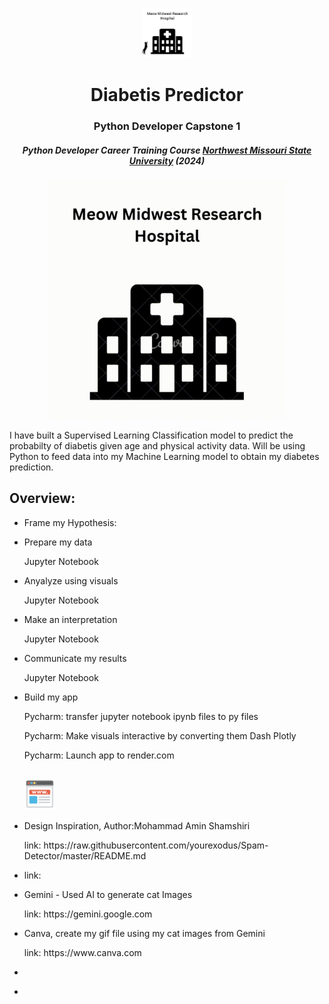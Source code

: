 <p align="center"> 
  <img src="images/Logo.PNG" alt="Logo.PNG" width="80px" height="80px">
</p>
<h1 align="center"> Diabetis Predictor </h1>
<h3 align="center"> Python Developer Capstone 1</h3>
<h5 align="center"> Python Developer Career Training Course <a href="https://www.nwmissouri.edu/pdcenter/courses/python-developer.htm">Northwest Missouri State University</a>  (2024) </h5>

<p align="center"> 
<img src="gif/MeowMidwest.gif" alt="MeowMidwest" height="382px">
</p>

<p>I have built a Supervised Learning Classification model to predict the probabilty of diabetis given age and physical activity data.  Will be using Python to feed data into my Machine Learning model to obtain my diabetes prediction.</p>

<h2>Overview: </h2>
<ul>
   
  <li><p>Frame my Hypothesis: </p>
      <p></p>
  </li>
  <li><p>Prepare my data</p>
      <p> Jupyter Notebook</p>
  </li>
  <li><p>Anyalyze using visuals</p>
      <p> Jupyter Notebook</p>
  </li>
  <li><p>Make an interpretation </p>
      <p> Jupyter Notebook</p>
  </li>
  <li><p>Communicate my results </p>
      <p> Jupyter Notebook</p>
      <p> </p>
  </li>
  <li><p>Build my app</p>
      <p> Pycharm:  transfer jupyter notebook ipynb files to py files
      <p> Pycharm:  Make visuals interactive by converting them Dash Plotly </p>
      <p> Pycharm: Launch app to render.com </p>
  </li>
</ul>

<h2> </h2>
<ul>
  <img src="images/sites.PNG" alt="sites" height="50px"> 
  <li><p>Design Inspiration, Author:Mohammad Amin Shamshiri </p>
      <p>link: https://raw.githubusercontent.com/yourexodus/Spam-Detector/master/README.md</p>
  </li>
  <li><p> </p>
      <p>link:  </p>
  </li>
  <li><p>Gemini - Used AI to generate cat Images</p>
      <p>link:  https://gemini.google.com</p>
  </li>
  <li><p>Canva,  create my gif file using my cat images from Gemini</p>
      <p>link: https://www.canva.com </p>
  </li>
  <li><p> </p>
      <p> </p>
  </li>
  <li><p> </p>
      <p> </p>
  </li>
</ul>
